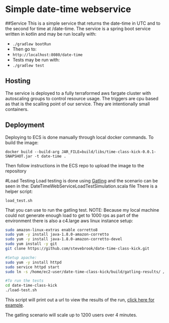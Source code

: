 # Simple date-time webservice
##Service
This is a simple service that returns the date-time in UTC and to the second for time at /date-time.  The service is a spring boot service written in kotlin and may be run locally with:
* `./gradlew bootRun`
* Then go to:
* `http://localhost:8080/date-time`
* Tests may be run with:
* `./gradlew test`

## Hosting
The service is deployed to a fully terraformed aws fargate cluster with autoscaling groups to control resource usage.  The triggers are cpu based as that is the scalling point of our service.  They are intentionally small containers.
 
## Deployment
Deploying to ECS is done manually through local docker commands.  To build the image:

`docker build --build-arg JAR_FILE=build/libs/time-class-kick-0.0.1-SNAPSHOT.jar -t date-time .`

Then follow instructions in the ECS repo to upload the image to the repository

#Load Testing
Load testing is done using [Gatling](https://gatling.io/) and the scenario can be seen in the: DateTimeWebServiceLoadTestSimulation.scala file
There is a helper script:

`load_test.sh`

That you can use to run the gatling test.  NOTE:  Because my local machine could not generate enough load to get to 1000 rps as part of the environment there is also a c4.large aws linux instance setup:
```bash
sudo amazon-linux-extras enable corretto8
sudo yum -y install java-1.8.0-amazon-corretto
sudo yum -y install java-1.8.0-amazon-corretto-devel
sudo yum install -y git
git clone https://github.com/stevebrook/date-time-class-kick.git

#Setup apache:
sudo yum -y install httpd
sudo service httpd start
sudo ln -s /home/ec2-user/date-time-class-kick/build/gatling-results/ /var/www/html/gatling

#To run the tests
cd date-time-class-kick
./load-test.sh
``` 

This script will print out a url to view the results of the run, [click here for example](http://18.220.118.143/html/gatling/datetimewebserviceloadtestsimulation-20200419185042237/).

The gatling scenario will scale up to 1200 users over 4 minutes.
 